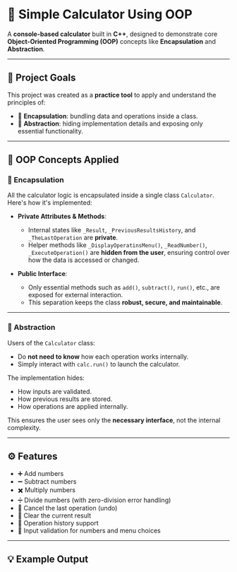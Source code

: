 # 🧮 Simple Calculator Using OOP

A **console-based calculator** built in **C++**, designed to demonstrate core **Object-Oriented Programming (OOP)** concepts like **Encapsulation** and **Abstraction**.

---

## 📌 Project Goals

This project was created as a **practice tool** to apply and understand the principles of:
- 🔐 **Encapsulation**: bundling data and operations inside a class.
- 🧠 **Abstraction**: hiding implementation details and exposing only essential functionality.

---

## 🧠 OOP Concepts Applied

### 🔐 Encapsulation

All the calculator logic is encapsulated inside a single class `Calculator`. Here's how it's implemented:

- **Private Attributes & Methods**:  
  - Internal states like `_Result`, `_PreviousResultsHistory`, and `_TheLastOperation` are **private**.
  - Helper methods like `_DisplayOperatinsMenu()`, `_ReadNumber()`, `_ExecuteOperation()` are **hidden from the user**, ensuring control over how the data is accessed or changed.

- **Public Interface**:  
  - Only essential methods such as `add()`, `subtract()`, `run()`, etc., are exposed for external interaction.
  - This separation keeps the class **robust, secure, and maintainable**.

---

### 🧠 Abstraction

Users of the `Calculator` class:
- Do **not need to know** how each operation works internally.
- Simply interact with `calc.run()` to launch the calculator.

The implementation hides:
- How inputs are validated.
- How previous results are stored.
- How operations are applied internally.

This ensures the user sees only the **necessary interface**, not the internal complexity.

---

## ⚙️ Features

- ➕ Add numbers  
- ➖ Subtract numbers  
- ✖️ Multiply numbers  
- ➗ Divide numbers (with zero-division error handling)  
- 🔁 Cancel the last operation (undo)  
- 🧹 Clear the current result  
- 📜 Operation history support  
- 🚫 Input validation for numbers and menu choices  

---

## 💡 Example Output

